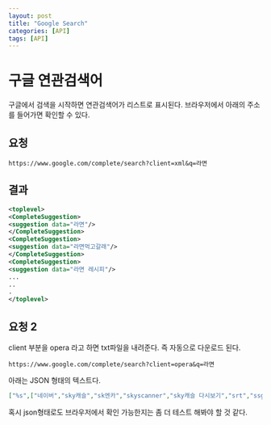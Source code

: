 ```yaml
---
layout: post
title: "Google Search"
categories: [API]
tags: [API]
---
```


# 구글 연관검색어 

구글에서 검색을 시작하면 연관검색어가 리스트로 표시된다. 브라우저에서 아래의 주소를 들어가면 확인할 수 있다. 

## 요청

```
https://www.google.com/complete/search?client=xml&q=라면
```

## 결과

```xml
<toplevel>
<CompleteSuggestion>
<suggestion data="라면"/>
</CompleteSuggestion>
<CompleteSuggestion>
<suggestion data="라면먹고갈래"/>
</CompleteSuggestion>
<CompleteSuggestion>
<suggestion data="라면 레시피"/>
...
..
.
</toplevel>
```

## 요청 2

client 부분을 opera 라고 하면 txt파일을 내려준다. 즉 자동으로 다운로드 된다.

```
https://www.google.com/complete/search?client=opera&q=라면
```

아래는 JSON 형태의 텍스트다.

```json
["%s",["네이버","sky캐슬","sk엔카","skyscanner","sky캐슬 다시보기","srt","ssg","sbs스페셜","steam","slack"],[],{"google:fieldtrialtriggered":true}]
```

혹시 json형태로도 브라우저에서 확인 가능한지는 좀 더 테스트 해봐야 할 것 같다.